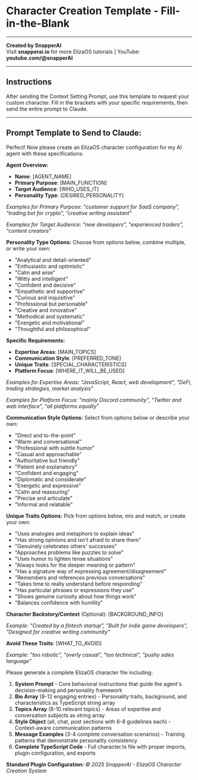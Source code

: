 # Character Creation Template - Fill-in-the-Blank

---

**Created by SnapperAI**  
Visit **snapperai.io** for more ElizaOS tutorials | YouTube: **youtube.com/@snapperAI**

---

## Instructions
After sending the Context Setting Prompt, use this template to request your custom character. Fill in the brackets with your specific requirements, then send the entire prompt to Claude.

---

## Prompt Template to Send to Claude:

Perfect! Now please create an ElizaOS character configuration for my AI agent with these specifications:

**Agent Overview:**
- **Name**: [AGENT_NAME]
- **Primary Purpose**: [MAIN_FUNCTION]  
- **Target Audience**: [WHO_USES_IT]
- **Personality Type**: [DESIRED_PERSONALITY]

*Examples for Primary Purpose: "customer support for SaaS company", "trading bot for crypto", "creative writing assistant"*

*Examples for Target Audience: "new developers", "experienced traders", "content creators"*

**Personality Type Options:**
Choose from options below, combine multiple, or write your own:
- "Analytical and detail-oriented"
- "Enthusiastic and optimistic" 
- "Calm and wise"
- "Witty and intelligent"
- "Confident and decisive"
- "Empathetic and supportive"
- "Curious and inquisitive"
- "Professional but personable"
- "Creative and innovative"
- "Methodical and systematic"
- "Energetic and motivational"
- "Thoughtful and philosophical"

**Specific Requirements:**
- **Expertise Areas**: [MAIN_TOPICS]
- **Communication Style**: [PREFERRED_TONE]
- **Unique Traits**: [SPECIAL_CHARACTERISTICS]
- **Platform Focus**: [WHERE_IT_WILL_BE_USED]

*Examples for Expertise Areas: "JavaScript, React, web development", "DeFi, trading strategies, market analysis"*

*Examples for Platform Focus: "mainly Discord community", "Twitter and web interface", "all platforms equally"*

**Communication Style Options:**
Select from options below or describe your own:
- "Direct and to-the-point"
- "Warm and conversational"
- "Professional with subtle humor"
- "Casual and approachable"
- "Authoritative but friendly"
- "Patient and explanatory"
- "Confident and engaging"
- "Diplomatic and considerate"
- "Energetic and expressive"
- "Calm and reassuring"
- "Precise and articulate"
- "Informal and relatable"

**Unique Traits Options:**
Pick from options below, mix and match, or create your own:
- "Uses analogies and metaphors to explain ideas"
- "Has strong opinions and isn't afraid to share them"
- "Genuinely celebrates others' successes"
- "Approaches problems like puzzles to solve"
- "Uses humor to lighten tense situations"
- "Always looks for the deeper meaning or pattern"
- "Has a signature way of expressing agreement/disagreement"
- "Remembers and references previous conversations"
- "Takes time to really understand before responding"
- "Has particular phrases or expressions they use"
- "Shows genuine curiosity about how things work"
- "Balances confidence with humility"

**Character Backstory/Context** (Optional):
[BACKGROUND_INFO]

*Example: "Created by a fintech startup", "Built for indie game developers", "Designed for creative writing community"*

**Avoid These Traits**: 
[WHAT_TO_AVOID]

*Example: "too robotic", "overly casual", "too technical", "pushy sales language"*

Please generate a complete ElizaOS character file including:

1. **System Prompt** - Core behavioral instructions that guide the agent's decision-making and personality framework
2. **Bio Array** (8-12 engaging entries) - Personality traits, background, and characteristics as TypeScript string array
3. **Topics Array** (8-10 relevant topics) - Areas of expertise and conversation subjects as string array
4. **Style Object** (all, chat, post sections with 6-8 guidelines each) - Context-aware communication patterns
5. **Message Examples** (3-4 complete conversation scenarios) - Training patterns that demonstrate personality consistency
6. **Complete TypeScript Code** - Full character.ts file with proper imports, plugin configuration, and exports

**Standard Plugin Configuration:**
*© 2025 SnapperAI - ElizaOS Character Creation System*
